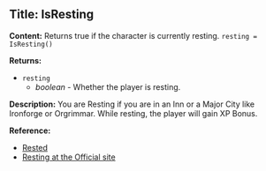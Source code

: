 ## Title: IsResting

**Content:**
Returns true if the character is currently resting.
`resting = IsResting()`

**Returns:**
- `resting`
  - *boolean* - Whether the player is resting.

**Description:**
You are Resting if you are in an Inn or a Major City like Ironforge or Orgrimmar.
While resting, the player will gain XP Bonus.

**Reference:**
- [Rested](https://wowpedia.fandom.com/wiki/Rested)
- [Resting at the Official site](https://worldofwarcraft.com)